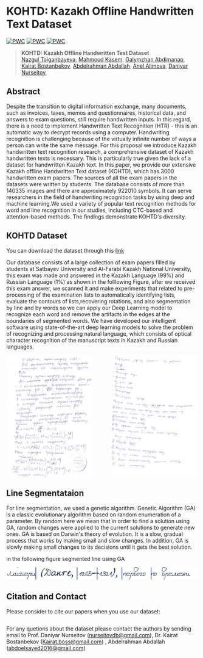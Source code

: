 # KOHTD: Kazakh Offline Handwritten Text Dataset
[![PWC](https://img.shields.io/badge/PyTorch-v1.8-red)](https://pytorch.org/)
[![PWC](https://img.shields.io/badge/Tensorflow-v2.3-red)](https://pytorch.org/)
[![PWC](https://img.shields.io/badge/KOHTD-v1.0-red)](https://pytorch.org/)





> **KOHTD: Kazakh Offline Handwritten Text Dataset**<br>
> [Nazgul Toiganbayeva](https://github.com/abdoelsayed2016), 
> [Mahmoud Kasem](),
> [Galymzhan Abdimanap](),
> [Kairat Bostanbekov](),
> [Abdelrahman Abdallah](https://github.com/abdoelsayed2016),
> [Anel Alimova](),
> [Daniyar Nurseitov](),
> <br>

    



## Abstract 
Despite the transition to digital information exchange, many documents, such as invoices, taxes, memos and questionnaires, historical data, and answers to exam questions, still require handwritten inputs. In this regard, there is a need to implement Handwritten Text Recognition (HTR) - this is an automatic way to decrypt records using a computer. Handwriting recognition is challenging because of the virtually infinite number of ways a person can write the same message. For this proposal we introduce Kazakh handwritten text recognition research, a comprehensive dataset of Kazakh handwritten texts is necessary. This is particularly true given the lack of a dataset for handwritten Kazakh text. In this paper,  we provide our extensive Kazakh offline Handwritten Text dataset (KOHTD), which has 3000 handwritten exam papers. The sources of all the exam papers in the datasets were written by students. The database consists of more than 140335 images and there are approximately 922010 symbols. It can serve researchers in the field of handwriting recognition tasks by using deep and machine learning.We used a variety of popular text recognition methods for word and line recognition in our studies, including CTC-based and attention-based methods. The findings demonstrate KOHTD's diversity.

## KOHTD Dataset

You can download the dataset through this  <a href="https://drive.google.com/file/d/1BD2Nx2kn79xJLKJRKlmAFASdAb03ODIH/view">link</a> 

Our database consists of a large collection of exam papers filled by students at Satbayev University and Al-Farabi Kazakh National University, this exam was made and answered in the Kazakh Language (99%) and Russian Language (1%) as shown in the folllowing Figure, after we received this exam answer, we scanned it and make experiments that related to pre-processing of the examination lists to automatically identifying lists, evaluate the contours of lists,recovering rotations, and also segmentation by line and by words so we can apply our Deep Learning model to recognize each word and remove the artifacts in the edges at the boundaries of segmented words. We have developed our intelligent software using state-of-the-art deep learning models to solve the problem of recognizing and processing natural language, which consists of optical character recognition of the manuscript texts in Kazakh and Russian languages.

<img src="images/Exam1.png" width="45%" height="40%" align="left">
<img src="images/Exam2.png" width="45%" height="40%" align="right">

<br clear="left">


## Line Segmentataion 
For line segmentation, we used a genetic algorithm. Genetic Algorithm (GA) is a classic evolutionary algorithm based on random enumeration of a parameter. By random here we mean that in order to find a solution using GA, random changes were applied to the current solutions to generate new ones. GA is based on Darwin's theory of evolution. It is a slow, gradual process that works by making small and slow changes. In addition, GA is slowly making small changes to its decisions until it gets the best solution.

in the  following figure segmented line  using GA



<img src="images/Segmentation of words.jpg">

## Citation and Contact
Please consider to cite our papers when you use our dataset:
```

```


For any quetions about the dataset please contact the authors by sending email to Prof. Daniyar Nurseitov
([nurseitovdb@gmail.com](mailto:nurseitovdb@gmail.com)), Dr. Kairat Bostanbekov
([Kairat.boss@gmail.com](mailto:Kairat.boss@gmail.com)) , Abdelrahman Abdallah ([abdoelsayed2016@gmail.com](mailto:abdoelsayed2016@gmail.com)) 
